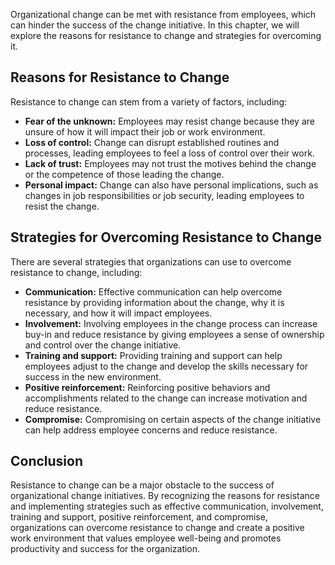 
Organizational change can be met with resistance from employees, which can hinder the success of the change initiative. In this chapter, we will explore the reasons for resistance to change and strategies for overcoming it.

Reasons for Resistance to Change
--------------------------------

Resistance to change can stem from a variety of factors, including:

* **Fear of the unknown:** Employees may resist change because they are unsure of how it will impact their job or work environment.
* **Loss of control:** Change can disrupt established routines and processes, leading employees to feel a loss of control over their work.
* **Lack of trust:** Employees may not trust the motives behind the change or the competence of those leading the change.
* **Personal impact:** Change can also have personal implications, such as changes in job responsibilities or job security, leading employees to resist the change.

Strategies for Overcoming Resistance to Change
----------------------------------------------

There are several strategies that organizations can use to overcome resistance to change, including:

* **Communication:** Effective communication can help overcome resistance by providing information about the change, why it is necessary, and how it will impact employees.
* **Involvement:** Involving employees in the change process can increase buy-in and reduce resistance by giving employees a sense of ownership and control over the change initiative.
* **Training and support:** Providing training and support can help employees adjust to the change and develop the skills necessary for success in the new environment.
* **Positive reinforcement:** Reinforcing positive behaviors and accomplishments related to the change can increase motivation and reduce resistance.
* **Compromise:** Compromising on certain aspects of the change initiative can help address employee concerns and reduce resistance.

Conclusion
----------

Resistance to change can be a major obstacle to the success of organizational change initiatives. By recognizing the reasons for resistance and implementing strategies such as effective communication, involvement, training and support, positive reinforcement, and compromise, organizations can overcome resistance to change and create a positive work environment that values employee well-being and promotes productivity and success for the organization.
